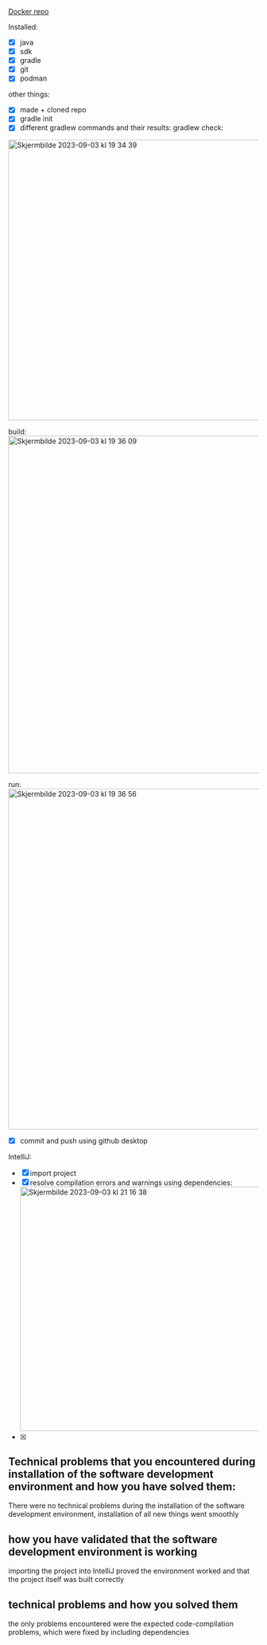 [Docker repo](https://hub.docker.com/r/hesol/dat250)


Installed:
- [x] java
- [x] sdk
- [x] gradle
- [x] git
- [x] podman

other things:
- [x] made + cloned repo
- [x] gradle init
- [x] different gradlew commands and their results:
gradlew check:
<img width="563" alt="Skjermbilde 2023-09-03 kl  19 34 39" src="https://github.com/h586613/a1dat250/assets/54099085/c88e3f5c-8986-4d8e-a008-0cd372964d36">

build:
<img width="677" alt="Skjermbilde 2023-09-03 kl  19 36 09" src="https://github.com/h586613/a1dat250/assets/54099085/c553bfb1-2015-416e-815c-ace28ac777e0">

run:
<img width="684" alt="Skjermbilde 2023-09-03 kl  19 36 56" src="https://github.com/h586613/a1dat250/assets/54099085/90e4c14d-b647-4965-9cf1-02fdbb5cb470">


- [x] commit and push using github desktop
      
IntelliJ:
- [x] import project
- [x] resolve compilation errors and warnings using dependencies:
    <img width="490" alt="Skjermbilde 2023-09-03 kl  21 16 38" src="https://github.com/h586613/a1dat250/assets/54099085/e5370c8f-7b94-4715-b30c-58d0cf29004a">
- [x] 





## Technical problems that you encountered during installation of the software development environment and how you have solved them:
There were no technical problems during the installation of the software development environment, installation of all new things went smoothly

## how you have validated that the software development environment is working
importing the project into IntelliJ proved the environment worked and that the project itself was built correctly

## technical problems and how you solved them
the only problems encountered were the expected code-compilation problems, which were fixed by including dependencies


